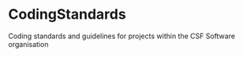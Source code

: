 # CodingStandards
Coding standards and guidelines for projects within the CSF Software organisation

